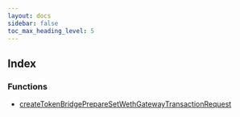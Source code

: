 ```yaml
---
layout: docs
sidebar: false
toc_max_heading_level: 5
---
```


## Index

### Functions

- [createTokenBridgePrepareSetWethGatewayTransactionRequest](functions/createTokenBridgePrepareSetWethGatewayTransactionRequest.md)
